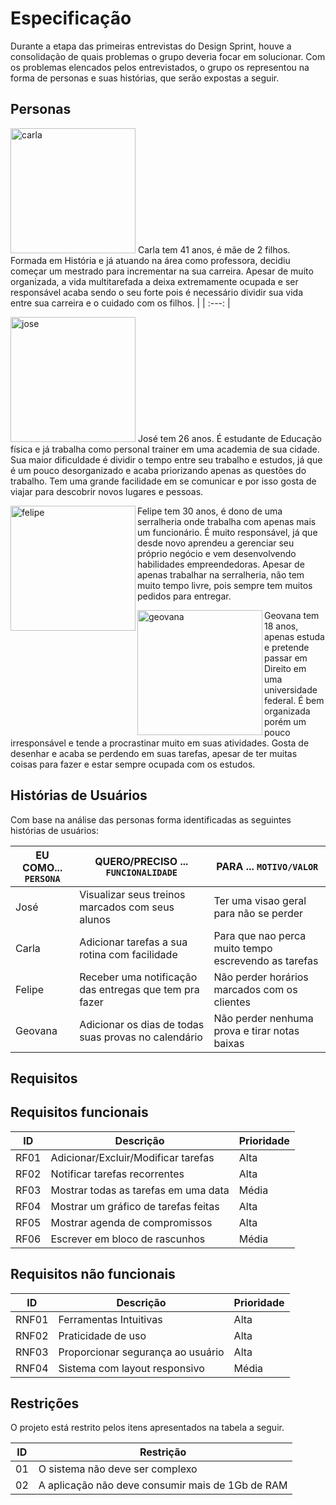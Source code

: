 # Especificação

Durante a etapa das primeiras entrevistas do Design Sprint, houve a consolidação de quais problemas o grupo deveria focar em solucionar. Com os problemas elencados pelos entrevistados, o grupo os representou na forma de personas e suas histórias, que serão expostas a seguir.

## Personas
<!--Imagens Restiradas do website thispersondoesnotexist.com-->
<img src="https://user-images.githubusercontent.com/52513984/135507656-e1e1425d-0f22-4dcd-b218-39edff3b8998.jpg" alt="carla" width="200"/> Carla tem 41 anos, é mãe de 2 filhos. Formada em História e já atuando na área como professora, decidiu começar um mestrado para incrementar na sua carreira.
Apesar de muito organizada, a vida multitarefada a deixa extremamente ocupada e ser responsável acaba sendo o seu forte pois é necessário dividir sua vida entre
sua carreira e o cuidado com os filhos. |
| :---: |

<img  src="https://user-images.githubusercontent.com/52513984/135507793-eeca3134-f343-4554-9063-75758808bdc1.jpg" alt="jose" width="200"/> José tem 26 anos. É estudante de Educação física e já trabalha como personal trainer em uma academia de sua cidade. Sua maior dificuldade é dividir o tempo entre seu trabalho e estudos, já que é um pouco desorganizado e acaba priorizando apenas as questões do trabalho. Tem uma grande facilidade em se comunicar e por isso gosta de viajar para descobrir novos lugares e pessoas.

<img align="left" src="https://user-images.githubusercontent.com/52513984/135507836-b7a6fd6a-fc0b-4024-948d-7b140117c3d9.jpg" alt="felipe" width="200"/> Felipe tem 30 anos, é dono de uma serralheria onde trabalha com apenas mais um funcionário. É muito responsável, já que desde novo aprendeu a gerenciar seu próprio 
negócio e vem desenvolvendo habilidades empreendedoras. Apesar de  apenas trabalhar na serralheria, não tem muito tempo livre, pois sempre tem muitos pedidos
para entregar.

<img align="left" src="https://user-images.githubusercontent.com/52513984/135507858-f96b352d-af49-401e-80ee-00044aeaa363.jpg" alt="geovana" width="200"/> Geovana tem 18 anos, apenas estuda e pretende passar em Direito em uma universidade federal. É bem organizada porém um pouco irresponsável e tende a procrastinar muito em suas atividades. Gosta de desenhar e acaba se perdendo em suas tarefas, apesar de ter muitas coisas para fazer e estar sempre ocupada com os estudos.


## Histórias de Usuários

Com base na análise das personas forma identificadas as seguintes histórias de usuários:

|EU COMO... `PERSONA`| QUERO/PRECISO ... `FUNCIONALIDADE` |PARA ... `MOTIVO/VALOR`                 |
|--------------------|------------------------------------|----------------------------------------|
|José                |Visualizar seus treinos marcados com seus alunos  |  Ter uma visao geral para não se perder|
|Carla               |Adicionar tarefas a sua rotina com facilidade | Para que nao perca muito tempo escrevendo as tarefas |
|Felipe              |Receber uma notificação das entregas que tem pra fazer|Não perder horários marcados com os clientes|
|Geovana             |Adicionar os dias de todas suas provas no calendário|Não perder nenhuma prova e tirar notas baixas |



## Requisitos
## Requisitos funcionais

|ID     | Descrição                         |Prioridade |
|-------|-----------------------------------|-----------|
|RF01   |Adicionar/Excluir/Modificar tarefas|Alta       |
|RF02   |Notificar tarefas recorrentes      |Alta       |
|RF03   |Mostrar todas as tarefas em uma data|Média     |
|RF04   |Mostrar um gráfico de tarefas feitas|Alta      |
|RF05   |Mostrar agenda de compromissos      |Alta      |
|RF06   |Escrever em bloco de rascunhos      |Média     |

## Requisitos não funcionais

|ID     | Descrição                          |Prioridade|
|-------|------------------------------------|----------|
|RNF01  |Ferramentas Intuitivas              |Alta      |
|RNF02  |Praticidade de uso                  |Alta      |
|RNF03  |Proporcionar segurança ao usuário   |Alta      |
|RNF04  |Sistema com layout responsivo       |Média     |






## Restrições

O projeto está restrito pelos itens apresentados na tabela a seguir.

|ID| Restrição                                             |
|--|-------------------------------------------------------|
|01| O sistema não deve ser complexo                       |
|02| A aplicação não deve consumir mais de 1Gb de RAM      |





